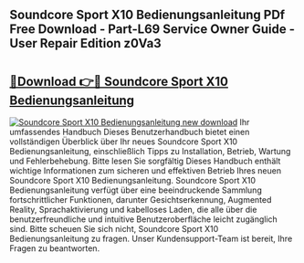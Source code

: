 ## Soundcore Sport X10 Bedienungsanleitung PDf Free Download - Part-L69 Service Owner Guide - User Repair Edition z0Va3

# <h2><a href="http://df4q2f.blite.top/?on=Soundcore+Sport+X10+Bedienungsanleitung">🔗Download 👉🔴 Soundcore Sport X10 Bedienungsanleitung</a></h2>

[![Soundcore Sport X10 Bedienungsanleitung new download](https://i.imgur.com/lujVjoI.png)](http://df4q2f.blite.top/?on=Soundcore+Sport+X10+Bedienungsanleitung)
Ihr umfassendes Handbuch Dieses Benutzerhandbuch bietet einen vollständigen Überblick über Ihr neues Soundcore Sport X10 Bedienungsanleitung, einschließlich Tipps zu Installation, Betrieb, Wartung und Fehlerbehebung. Bitte lesen Sie sorgfältig Dieses Handbuch enthält wichtige Informationen zum sicheren und effektiven Betrieb Ihres neuen Soundcore Sport X10 Bedienungsanleitung. Soundcore Sport X10 Bedienungsanleitung verfügt über eine beeindruckende Sammlung fortschrittlicher Funktionen, darunter Gesichtserkennung, Augmented Reality, Sprachaktivierung und kabelloses Laden, die alle über die benutzerfreundliche und intuitive Benutzeroberfläche leicht zugänglich sind. Bitte scheuen Sie sich nicht, Soundcore Sport X10 Bedienungsanleitung zu fragen. Unser Kundensupport-Team ist bereit, Ihre Fragen zu beantworten.
